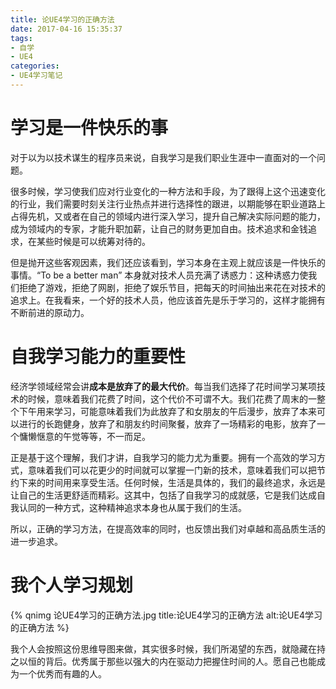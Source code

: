 ```yaml
---
title: 论UE4学习的正确方法
date: 2017-04-16 15:35:37
tags:
- 自学
- UE4
categories:
- UE4学习笔记
---
```



# 学习是一件快乐的事
对于以为以技术谋生的程序员来说，自我学习是我们职业生涯中一直面对的一个问题。


很多时候，学习使我们应对行业变化的一种方法和手段，为了跟得上这个迅速变化的行业，我们需要时刻关注行业热点并进行选择性的跟进，以期能够在职业道路上占得先机，又或者在自己的领域内进行深入学习，提升自己解决实际问题的能力，成为领域内的专家，才能升职加薪，让自己的财务更加自由。技术追求和金钱追求，在某些时候是可以统筹对待的。


但是抛开这些客观因素，我们还应该看到，学习本身在主观上就应该是一件快乐的事情。“To be a better man” 本身就对技术人员充满了诱惑力：这种诱惑力使我们拒绝了游戏，拒绝了网剧，拒绝了娱乐节目，把每天的时间抽出来花在对技术的追求上。在我看来，一个好的技术人员，他应该首先是乐于学习的，这样才能拥有不断前进的原动力。



# 自我学习能力的重要性
经济学领域经常会讲**成本是放弃了的最大代价**。每当我们选择了花时间学习某项技术的时候，意味着我们花费了时间，这个代价不可谓不大。我们花费了周末的一整个下午用来学习，可能意味着我们为此放弃了和女朋友的午后漫步，放弃了本来可以进行的长跑健身，放弃了和朋友约时间聚餐，放弃了一场精彩的电影，放弃了一个慵懒惬意的午觉等等，不一而足。


正是基于这个理解，我们才讲，自我学习的能力尤为重要。拥有一个高效的学习方式，意味着我们可以花更少的时间就可以掌握一门新的技术，意味着我们可以把节约下来的时间用来享受生活。任何时候，生活是具体的，我们的最终追求，永远是让自己的生活更舒适而精彩。这其中，包括了自我学习的成就感，它是我们达成自我认同的一种方式，这种精神追求本身也从属于我们的生活。


所以，正确的学习方法，在提高效率的同时，也反馈出我们对卓越和高品质生活的进一步追求。





# 我个人学习规划

{% qnimg 论UE4学习的正确方法.jpg title:论UE4学习的正确方法 alt:论UE4学习的正确方法 %}


我个人会按照这份思维导图来做，其实很多时候，我们所渴望的东西，就隐藏在持之以恒的背后。优秀属于那些以强大的内在驱动力把握住时间的人。愿自己也能成为一个优秀而有趣的人。

